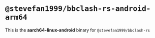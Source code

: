 # `@stevefan1999/bbclash-rs-android-arm64`

This is the **aarch64-linux-android** binary for `@stevefan1999/bbclash-rs`
